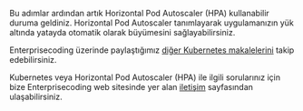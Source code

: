 Bu adımlar ardından artık Horizontal Pod Autoscaler (HPA) kullanabilir duruma geldiniz. Horizontal Pod Autoscaler tanımlayarak uygulamanızın yük altında yatayda otomatik olarak büyümesini sağlayabilirsiniz.

Enterprisecoding üzerinde paylaştığımız [diğer Kubernetes makalelerini](http://www.enterprisecoding.com/post/tag/kubernetes) takip edebilirsiniz.

Kubernetes veya Horizontal Pod Autoscaler (HPA) ile ilgili sorularınız için bize Enterprisecoding web sitesinde yer alan [iletişim](https://enterprisecoding.com/iletisim/) sayfasından ulaşabilirsiniz.